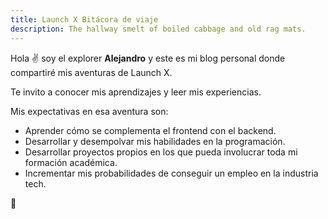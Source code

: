 ```yaml
---
title: Launch X Bitácora de viaje
description: The hallway smelt of boiled cabbage and old rag mats.
---
```


Hola ✌️ soy el explorer **Alejandro** y este es mi blog personal donde compartiré mis aventuras de Launch X.

Te invito a conocer mis aprendizajes y leer mis experiencias.

Mis expectativas en esa aventura son:

- Aprender cómo se complementa el frontend con el backend.
- Desarrollar y desempolvar mis habilidades en la programación.
- Desarrollar proyectos propios en los que pueda involucrar toda mi formación académica.
- Incrementar mis probabilidades de conseguir un empleo en la industria tech.

🚀
